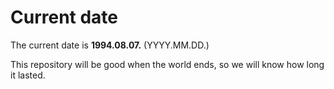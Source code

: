 # Current date

The current date is **1994.08.07.** (YYYY.MM.DD.)

This repository will be good when the world ends, so we will know how long it lasted.